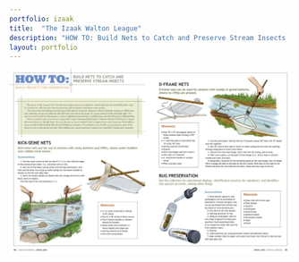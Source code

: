 ```yaml
---
portfolio: izaak
title:  "The Izaak Walton League"
description: "HOW TO: Build Nets to Catch and Preserve Stream Insects | Outdoor America | Spring 2009"
layout: portfolio
---
```

<div class="row">
    <div class="col-md-12">
    <img src="../images/izaak9.jpg" class="img-fluid"/>
    </div>
</div>